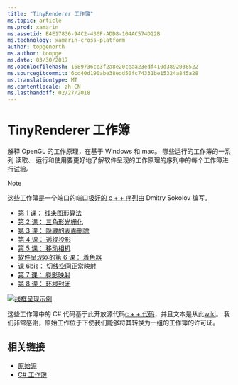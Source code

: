 ```yaml
---
title: "TinyRenderer 工作簿"
ms.topic: article
ms.prod: xamarin
ms.assetid: E4E17836-94C2-436F-ADD8-104AC574D22B
ms.technology: xamarin-cross-platform
author: topgenorth
ms.author: toopge
ms.date: 03/30/2017
ms.openlocfilehash: 1689736ce3f2a8e20ceaa23edf410d3892038522
ms.sourcegitcommit: 6cd40d190abe38edd50fc74331be15324a845a28
ms.translationtype: MT
ms.contentlocale: zh-CN
ms.lasthandoff: 02/27/2018
---
```

# <a name="tinyrenderer-workbooks"></a>TinyRenderer 工作簿

解释 OpenGL 的工作原理，在基于 Windows 和 mac。 哪些运行的工作簿的一系列 读取、 运行和使用要更好地了解软件呈现的工作原理的序列中的每个工作簿进行试验。

> [!NOTE]
> 这些工作簿是一个端口的端口[极好的 c + + 序列](https://github.com/ssloy/tinyrenderer/wiki)由 Dmitry Sokolov 编写。

-    [第 1 课： 线条图形算法](https://developer.xamarin.com/workbooks/graphics/tiny-renderer/lesson1.workbook)
-    [第 2 课： 三角形光栅化](https://developer.xamarin.com/workbooks/graphics/tiny-renderer/lesson2.workbook)
-    [第 3 课： 隐藏的表面删除](https://developer.xamarin.com/workbooks/graphics/tiny-renderer/lesson3.workbook)
-    [第 4 课： 透视投影](https://developer.xamarin.com/workbooks/graphics/tiny-renderer/lesson4.workbook)
-    [第 5 课： 移动相机](https://developer.xamarin.com/workbooks/graphics/tiny-renderer/lesson5.workbook)
-    [软件呈现器的第 6 课： 着色器](https://developer.xamarin.com/workbooks/graphics/tiny-renderer/lesson6.workbook)
-    [课 6bis： 切线空间正常映射](https://developer.xamarin.com/workbooks/graphics/tiny-renderer/lesson6bis.workbook)
-    [第 7 课： 卷影映射](https://developer.xamarin.com/workbooks/graphics/tiny-renderer/lesson7.workbook)
-    [第 8 课： 环境封闭](https://developer.xamarin.com/workbooks/graphics/tiny-renderer/lesson8.workbook)

[ ![](tinyrenderer-images/tinyrenderer-sml.png "线框呈现示例")](tinyrenderer-images/tinyrenderer.png)

这些工作簿中的 C# 代码基于此开放源代码[c + + 代码](https://github.com/ssloy/tinyrenderer)，并且文本是从此[wiki](https://github.com/ssloy/tinyrenderer/wiki/)。 我们非常感谢，原始工作位于下使我们能够将其转换为一组的工作簿的许可证。


## <a name="related-links"></a>相关链接

- [原始源](https://github.com/ssloy/tinyrenderer/blob/master/README.md)
- [C# 工作簿](https://github.com/xamarin/Workbooks/tree/master/graphics/tiny-renderer)
